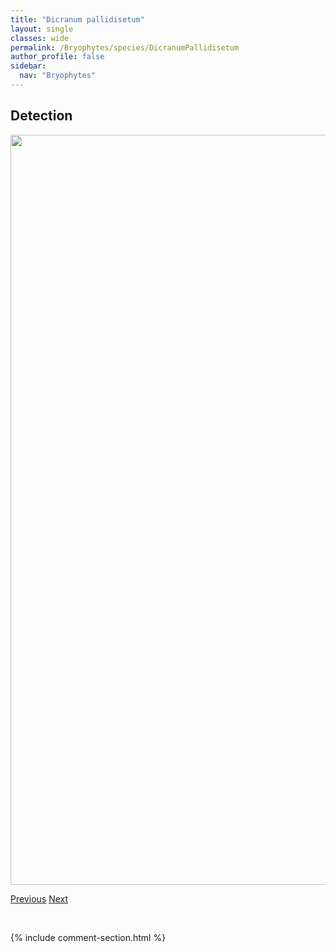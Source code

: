 ```yaml
---
title: "Dicranum pallidisetum"
layout: single
classes: wide
permalink: /Bryophytes/species/DicranumPallidisetum
author_profile: false
sidebar:
  nav: "Bryophytes"
---
```


<h2>Detection</h2>

<a href="https://drive.google.com/uc?export=view&id=1SfVf70bVNZrRIq9W0Khaj6x9ioyLQBno">
<img src="https://drive.google.com/uc?export=view&id=1SfVf70bVNZrRIq9W0Khaj6x9ioyLQBno" height = "1200" width = "800">
</a>


<a href="/DevelopmentWebsite/Bryophytes/species/DicranumOntariense" class="pagination--pager" title="Dicranum ontariense">Previous</a> <a href="/DevelopmentWebsite/Bryophytes/species/DicranumTauricum" class="pagination--pager" title="Dicranum tauricum">Next</a>

<p>&nbsp;</p>

{% include comment-section.html %}
